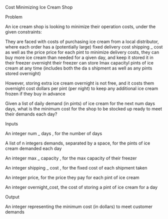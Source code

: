 Cost Minimizing Ice Cream Shop 

Problem 

An ice cream shop is looking to minimize their operation costs, under the given constraints: 

They are faced with costs of purchasing ice cream from a local distributor, where each order has a (potentially large) fixed delivery cost shipping _ cost as well as the price price for each pint to minimize delivery costs, they can buy more ice cream than needed for a qiven day, and keep it stored it in their freezer overniqht their freezer can store Imax capacityl pints of ice cream at any time (includes both the da s shipment as well as any pints stored overnight) 

However, storing extra ice cream overnight is not free, and it costs them overnight cost dollars per pint (per night) to keep any additional ice cream frozen if they buy in advance 

Given a list of daily demand (in pints) of ice cream for the next num days days, what is the minimum cost for the shop to be stocked up ready to meet their demands each day? 

Inputs 

An integer num _ days , for the number of days 

A list of n integers demands, separated by a space, for the pints of ice cream demanded each day 

An integer max _ capacity , for the max capacity of their freezer 

An integer shipping _ cost , for the fixed cost of each shipment taken 

An integer price, for the price they pay for each pint of ice cream 

An integer overnight_cost, the cost of storing a pint of ice cream for a day 

Output 

An integer representing the minimum cost (in dollars) to meet customer demands 
